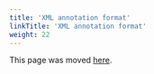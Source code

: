 ```yaml
---
title: 'XML annotation format'
linkTitle: 'XML annotation format'
weight: 22
---
```


This page was moved [here](/integration/xml-format).
